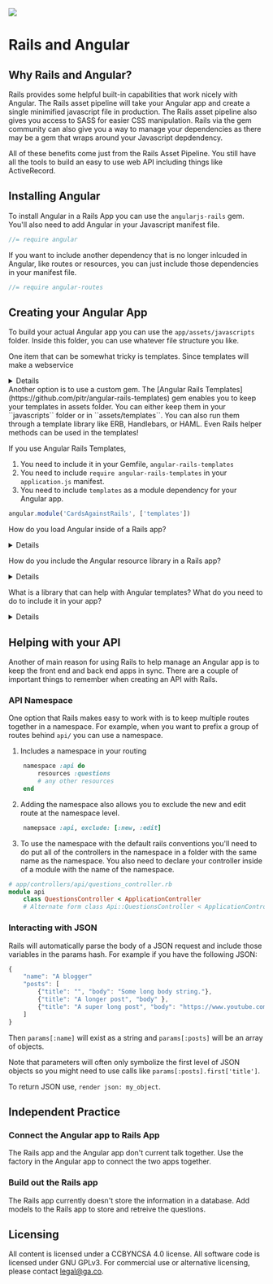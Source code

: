 <!--
Creator: <Name>
Market: SF
-->

![](https://ga-dash.s3.amazonaws.com/production/assets/logo-9f88ae6c9c3871690e33280fcf557f33.png)

# Rails and Angular 

## Why Rails and Angular?
Rails provides some helpful built-in capabilities that work nicely with Angular. The Rails 
asset pipeline will take your Angular app and create a single minimified javascript file in 
production. The Rails asset pipeline also gives you access to SASS for easier CSS manipulation.
Rails via the gem community can also give you a way to manage your dependencies as there may be 
a gem that wraps around your Javascript depdendency. 

All of these benefits come just from the Rails Asset Pipeline. You still have all the tools to 
build an easy to use web API including things like ActiveRecord. 

## Installing Angular 
To install Angular in a Rails App you can use the ``angularjs-rails`` gem. You'll also need to
 add Angular in your Javascript manifest file.
```js
//= require angular
```

If you want to include another dependency that is no longer inlcuded in Angular, like routes
 or resources, you can just include those dependencies in your manifest file. 
```js
//= require angular-routes
```

## Creating your Angular App
To build your actual Angular app you can use the ``app/assets/javascripts`` folder. Inside 
this folder, you can use whatever file structure you like.

One item that can be somewhat tricky is templates. Since templates will make a webservice 
<details>
We can use a templates folder in the public directory. 
</details>
Another option is to use a custom gem. The [Angular Rails Templates](https://github.com/pitr/angular-rails-templates)
gem enables you to keep your templates in assets folder. You can either keep them in your 
``javascripts`` folder or in ``assets/templates``. You can also run them through a template library like ERB, Handlebars, or HAML. Even Rails helper methods can be used in the templates!

If you use Angular Rails Templates, 

1. You need to include it in your Gemfile, ``angular-rails-templates``
2. You need to include ``require angular-rails-templates`` in your ``application.js`` manifest.
3. You need to include ``templates`` as a module dependency for your Angular app.
```js
angular.module('CardsAgainstRails', ['templates'])
```

How do you load Angular inside of a Rails app?
<details>
Include the ``angularjs-rails`` gem in your Gemfile and include ``angular`` in the Javascript 
manifest.
</details>

How do you include the Angular resource library in a Rails app?
<details>
Include the ``angularjs-rails`` gem and include ``angular-resource`` in the Javascript manifest.
</details>

What is a library that can help with Angular templates? What do you need to do to include it
 in your app?
<details>
angular-rails-templates is the gem. It needs to be included in the Gemfile, the Javascript 
manifest, and the Angular app to work.
</details>

## Helping with your API
Another of main reason for using Rails to help manage an Angular app is to keep the front end 
and back end apps in sync.  There are a couple of important things to remember when creating an API with Rails.

### API Namespace
One option that Rails makes easy to work with is to keep multiple routes together in a 
namespace. For example, when you want to prefix a group of routes behind ``api/`` you can use a
namespace.

1. Includes a namespace in your routing 
```ruby
	namespace :api do 
		resources :questions
		# any other resources 
	end
```
2. Adding the namespace also allows you to exclude the new and edit route at the namespace level. 
```ruby
	namepsace :api, exclude: [:new, :edit] 
```
3. To use the namespace with the default rails conventions you'll need to do put all of the 
controllers in the namespace in a folder with the same name as the namespace. You also need to 
declare your controller inside of a module with the name of the namespace.
```ruby 
# app/controllers/api/questions_controller.rb
module api
	class QuestionsController < ApplicationController
	# Alternate form class Api::QuestionsController < ApplicationController
```

### Interacting with JSON 
Rails will automatically parse the body of a JSON request and include those variables in the 
params hash. For example if you have the following JSON:
```js
{
	"name": "A blogger"
	"posts": [
		{"title": "", "body": "Some long body string."},
		{"title": "A longer post", "body" },
		{"title": "A super long post", "body": "https://www.youtube.com/watch?v=9KtzdP7mR-4"}
	]
}
```
Then ``params[:name]`` will exist as a string and ``params[:posts]`` will be an array of 
objects.

Note that parameters will often only symbolize the first level of JSON objects so you might 
need to use calls like ``params[:posts].first['title']``.

To return JSON use, ``render json: my_object``. 

## Independent Practice

### Connect the Angular app to Rails App
The Rails app and the Angular app don't current talk together. Use the factory in the Angular 
app to connect the two apps together.

### Build out the Rails app
The Rails app currently doesn't store the information in a database. Add models to the Rails 
app to store and retreive the questions.

## Licensing
All content is licensed under a CC­BY­NC­SA 4.0 license.
All software code is licensed under GNU GPLv3. For commercial use or alternative licensing, please contact legal@ga.co.